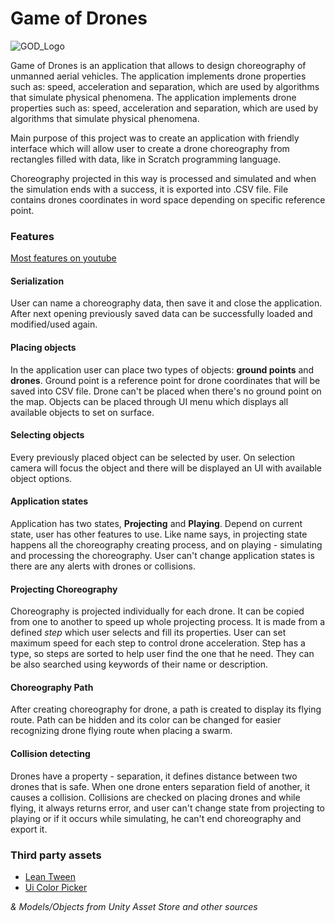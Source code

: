 # Game of Drones
![GOD_Logo][logo]

Game of Drones is an application that allows to design choreography of unmanned aerial vehicles. The application implements drone properties such as: speed, acceleration and separation, which are used by algorithms that simulate physical phenomena. The application implements drone properties such as: speed, acceleration and separation, which are used by algorithms that simulate physical phenomena. 

Main purpose of this project was to create an application with friendly interface which will allow user to create a drone choreography from rectangles filled with data, like in Scratch programming language.

Choreography projected in this way is processed and simulated and when the simulation ends with a success, it is exported into .CSV file. File contains drones coordinates in word space depending on specific reference point.

### Features
[Most features on youtube](https://www.youtube.com/watch?v=i2JU-79L54c)

#### Serialization
User can name a choreography data, then save it and close the application. After next opening previously saved data can be successfully loaded and modified/used again.

#### Placing objects
In the application user can place two types of objects: **ground points** and **drones**. Ground point is a reference point for drone coordinates that will be saved into CSV file. Drone can't be placed when there's no ground point on the map.
Objects can be placed through UI menu which displays all available objects to set on surface.

#### Selecting objects
Every previously placed object can be selected by user. On selection camera will focus the object and there will be displayed an UI with available object options.

#### Application states
Application has two states, **Projecting** and **Playing**. Depend on current state, user has other features to use. Like name says, in projecting state happens all the choreography creating process, and on playing - simulating and processing the choreography.
User can't change application states is there are any alerts with drones or collisions.

#### Projecting Choreography
Choreography is projected individually for each drone. It can be copied from one to another to speed up whole projecting process.
It is made from a defined *step* which user selects and fill its properties. User can set maximum speed for each step to control drone acceleration.
Step has a type, so steps are sorted to help user find the one that he need. They can be also searched using keywords of their name or description.

#### Choreography Path
After creating choreography for drone, a path is created to display its flying route. Path can be hidden and its color can be changed for easier recognizing drone flying route when placing a swarm.

#### Collision detecting
Drones have a property - separation, it defines distance between two drones that is safe. When one drone enters separation field of another, it causes a collision. Collisions are checked on placing drones and while flying, it always returns error, and user can't change state from projecting to playing or if it occurs while simulating, he can't end choreography and export it.

### Third party assets
* [Lean Tween](https://assetstore.unity.com/packages/tools/animation/leantween-3595)
* [Ui Color Picker](https://assetstore.unity.com/packages/tools/gui/flexible-color-picker-150497)

*& Models/Objects from Unity Asset Store and other sources*


[logo]: https://imgur.com/xzS4Ezf.png "Game of Drones Logo"
